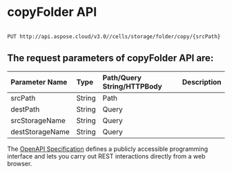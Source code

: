 # **copyFolder API**

 

```bash

PUT http://api.aspose.cloud/v3.0//cells/storage/folder/copy/{srcPath}

```

## The request parameters of **copyFolder** API are: 

| Parameter Name | Type | Path/Query String/HTTPBody | Description | 
| :- | :- | :- |:- | 
|srcPath|String|Path||
|destPath|String|Query||
|srcStorageName|String|Query||
|destStorageName|String|Query||


The [OpenAPI Specification](https://reference.aspose.cloud/cells/#/FolderController/CopyFolder) defines a publicly accessible programming interface and lets you carry out REST interactions directly from a web browser.
